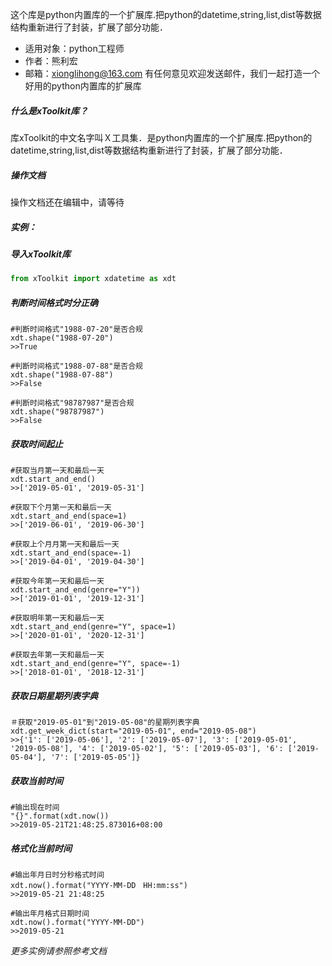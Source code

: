 这个库是python内置库的一个扩展库.把python的datetime,string,list,dist等数据结构重新进行了封装，扩展了部分功能．

- 适用对象：python工程师
- 作者：熊利宏
- 邮箱：xionglihong@163.com
有任何意见欢迎发送邮件，我们一起打造一个好用的python内置库的扩展库

##### 什么是xToolkit库？
库xToolkit的中文名字叫Ｘ工具集．是python内置库的一个扩展库.把python的datetime,string,list,dist等数据结构重新进行了封装，扩展了部分功能．

##### 操作文档
操作文档还在编辑中，请等待

##### 实例：
##### 导入xToolkit库
```python
from xToolkit import xdatetime as xdt
```
##### 判断时间格式时分正确

```
#判断时间格式"1988-07-20"是否合规
xdt.shape("1988-07-20")
>>True
```
```
#判断时间格式"1988-07-88"是否合规
xdt.shape("1988-07-88")
>>False
```
```
#判断时间格式"98787987"是否合规
xdt.shape("98787987")
>>False
```

##### 获取时间起止
```
#获取当月第一天和最后一天
xdt.start_and_end()
>>['2019-05-01', '2019-05-31']
```
```
#获取下个月第一天和最后一天
xdt.start_and_end(space=1)
>>['2019-06-01', '2019-06-30']
```
```
#获取上个月月第一天和最后一天
xdt.start_and_end(space=-1)
>>['2019-04-01', '2019-04-30']
```
```
#获取今年第一天和最后一天
xdt.start_and_end(genre="Y"))
>>['2019-01-01', '2019-12-31']
```
```
#获取明年第一天和最后一天
xdt.start_and_end(genre="Y", space=1)
>>['2020-01-01', '2020-12-31']
```
```
#获取去年第一天和最后一天
xdt.start_and_end(genre="Y", space=-1)
>>['2018-01-01', '2018-12-31']
```
##### 获取日期星期列表字典
```
＃获取"2019-05-01"到"2019-05-08"的星期列表字典
xdt.get_week_dict(start="2019-05-01", end="2019-05-08")
>>{'1': ['2019-05-06'], '2': ['2019-05-07'], '3': ['2019-05-01', '2019-05-08'], '4': ['2019-05-02'], '5': ['2019-05-03'], '6': ['2019-05-04'], '7': ['2019-05-05']}
```
##### 获取当前时间
```
#输出现在时间
"{}".format(xdt.now())
>>2019-05-21T21:48:25.873016+08:00
```
##### 格式化当前时间
```
#输出年月日时分秒格式时间
xdt.now().format("YYYY-MM-DD　HH:mm:ss")
>>2019-05-21 21:48:25
```
```
#输出年月格式日期时间
xdt.now().format("YYYY-MM-DD")
>>2019-05-21
```

_更多实例请参照参考文档_